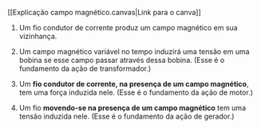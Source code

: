 [[Explicação campo magnético.canvas|Link para o canva]]

1. Um fio condutor de corrente produz um campo magnético em sua vizinhança.

2. Um campo magnético variável no tempo induzirá uma tensão em uma bobina se esse campo passar através dessa bobina. (Esse é o fundamento da ação de transformador.) 

3. Um **fio condutor de corrente, na presença de um campo magnético**, tem uma força induzida nele. (Esse é o fundamento da ação de motor.) 

4. Um fio **movendo-se na presença de um campo magnético** tem uma tensão induzida nele. (Esse é o fundamento da ação de gerador.)
